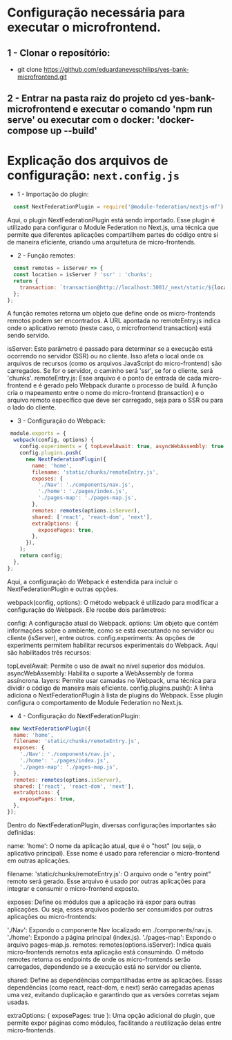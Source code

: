 # Configuração necessária para executar o microfrontend.


## 1 - Clonar o reposítório:
* git clone https://github.com/eduardanevesphilips/yes-bank-microfrontend.git


## 2 - Entrar na pasta raiz do projeto cd yes-bank-microfrontend e executar o comando 'npm run serve' ou executar com o docker: 'docker-compose up --build'


# Explicação dos arquivos de configuração: `next.config.js`

* 1 - Importação do plugin:
```js
  const NextFederationPlugin = require('@module-federation/nextjs-mf');
```
Aqui, o plugin NextFederationPlugin está sendo importado. Esse plugin é utilizado para configurar o Module Federation no Next.js, uma técnica que permite que diferentes aplicações compartilhem partes do código entre si de maneira eficiente, criando uma arquitetura de micro-frontends.


* 2 - Função remotes:
```js
  const remotes = isServer => {
  const location = isServer ? 'ssr' : 'chunks';
  return {
    transaction: `transaction@http://localhost:3001/_next/static/${location}/remoteEntry.js`,
  };
};

```
A função remotes retorna um objeto que define onde os micro-frontends remotos podem ser encontrados. A URL apontada no remoteEntry.js indica onde o aplicativo remoto (neste caso, o microfrontend transaction) está sendo servido.

isServer: Este parâmetro é passado para determinar se a execução está ocorrendo no servidor (SSR) ou no cliente. Isso afeta o local onde os arquivos de recursos (como os arquivos JavaScript do micro-frontend) são carregados. Se for o servidor, o caminho será 'ssr', se for o cliente, será 'chunks'.
remoteEntry.js: Esse arquivo é o ponto de entrada de cada micro-frontend e é gerado pelo Webpack durante o processo de build.
A função cria o mapeamento entre o nome do micro-frontend (transaction) e o arquivo remoto específico que deve ser carregado, seja para o SSR ou para o lado do cliente.


* 3 - Configuração do Webpack:
```js
 module.exports = {
  webpack(config, options) {
    config.experiments = { topLevelAwait: true, asyncWebAssembly: true, layers: true, };
    config.plugins.push(
      new NextFederationPlugin({
        name: 'home',
        filename: 'static/chunks/remoteEntry.js',
        exposes: {
          './Nav': './components/nav.js',
          './home': './pages/index.js',
          './pages-map': './pages-map.js',
        },
        remotes: remotes(options.isServer),
        shared: ['react', 'react-dom', 'next'],
        extraOptions: {
          exposePages: true,
        },
      }),
    );
    return config;
  },
};

```
Aqui, a configuração do Webpack é estendida para incluir o NextFederationPlugin e outras opções.

webpack(config, options): O método webpack é utilizado para modificar a configuração do Webpack. Ele recebe dois parâmetros:

config: A configuração atual do Webpack.
options: Um objeto que contém informações sobre o ambiente, como se está executando no servidor ou cliente (isServer), entre outros.
config.experiments: As opções de experiments permitem habilitar recursos experimentais do Webpack. Aqui são habilitados três recursos:

topLevelAwait: Permite o uso de await no nível superior dos módulos.
asyncWebAssembly: Habilita o suporte a WebAssembly de forma assíncrona.
layers: Permite usar camadas no Webpack, uma técnica para dividir o código de maneira mais eficiente.
config.plugins.push(): A linha adiciona o NextFederationPlugin à lista de plugins do Webpack. Esse plugin configura o comportamento de Module Federation no Next.js.


* 4 - Configuração do NextFederationPlugin:
```js
 new NextFederationPlugin({
  name: 'home',
  filename: 'static/chunks/remoteEntry.js',
  exposes: {
    './Nav': './components/nav.js',
    './home': './pages/index.js',
    './pages-map': './pages-map.js',
  },
  remotes: remotes(options.isServer),
  shared: ['react', 'react-dom', 'next'],
  extraOptions: {
    exposePages: true,
  },
});

```
Dentro do NextFederationPlugin, diversas configurações importantes são definidas:

name: 'home': O nome da aplicação atual, que é o "host" (ou seja, o aplicativo principal). Esse nome é usado para referenciar o micro-frontend em outras aplicações.

filename: 'static/chunks/remoteEntry.js': O arquivo onde o "entry point" remoto será gerado. Esse arquivo é usado por outras aplicações para integrar e consumir o micro-frontend exposto.

exposes: Define os módulos que a aplicação irá expor para outras aplicações. Ou seja, esses arquivos poderão ser consumidos por outras aplicações ou micro-frontends:

'./Nav': Expondo o componente Nav localizado em ./components/nav.js.
'./home': Expondo a página principal (index.js).
'./pages-map': Expondo o arquivo pages-map.js.
remotes: remotes(options.isServer): Indica quais micro-frontends remotos esta aplicação está consumindo. O método remotes retorna os endpoints de onde os micro-frontends serão carregados, dependendo se a execução está no servidor ou cliente.

shared: Define as dependências compartilhadas entre as aplicações. Essas dependências (como react, react-dom, e next) serão carregadas apenas uma vez, evitando duplicação e garantindo que as versões corretas sejam usadas.

extraOptions: { exposePages: true }: Uma opção adicional do plugin, que permite expor páginas como módulos, facilitando a reutilização delas entre micro-frontends.
